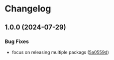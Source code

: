 # Changelog

## 1.0.0 (2024-07-29)


### Bug Fixes

* focus on releasing multiple packags ([5a0559d](https://github.com/templ-project/create/commit/5a0559db68659c03f9d55f7d136ca11fdfad7586))
